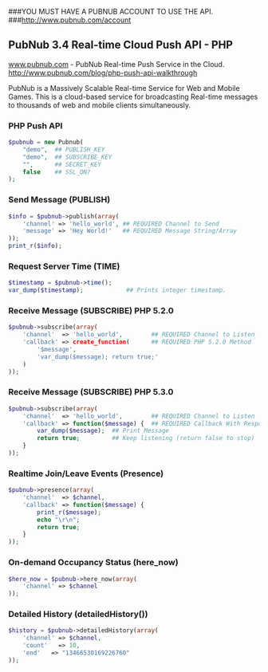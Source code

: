 ###YOU MUST HAVE A PUBNUB ACCOUNT TO USE THE API.
###http://www.pubnub.com/account

## PubNub 3.4 Real-time Cloud Push API - PHP

www.pubnub.com - PubNub Real-time Push Service in the Cloud. 
http://www.pubnub.com/blog/php-push-api-walkthrough

PubNub is a Massively Scalable Real-time Service for Web and Mobile Games. This is a cloud-based service for broadcasting Real-time messages to thousands of web and mobile clients simultaneously.


### PHP Push API
```php
$pubnub = new Pubnub(
    "demo",  ## PUBLISH_KEY
    "demo",  ## SUBSCRIBE_KEY
    "",      ## SECRET_KEY
    false    ## SSL_ON?
);
```


### Send Message (PUBLISH)
```php
$info = $pubnub->publish(array(
    'channel' => 'hello_world', ## REQUIRED Channel to Send
    'message' => 'Hey World!'   ## REQUIRED Message String/Array
));
print_r($info);
```

### Request Server Time (TIME)
```php
$timestamp = $pubnub->time();
var_dump($timestamp);            ## Prints integer timestamp.
```

### Receive Message (SUBSCRIBE) PHP 5.2.0
```php
$pubnub->subscribe(array(
    'channel'  => 'hello_world',        ## REQUIRED Channel to Listen
    'callback' => create_function(      ## REQUIRED PHP 5.2.0 Method
        '$message',
        'var_dump($message); return true;'
    )
));
```

### Receive Message (SUBSCRIBE) PHP 5.3.0
```php
$pubnub->subscribe(array(
    'channel'  => 'hello_world',        ## REQUIRED Channel to Listen
    'callback' => function($message) {  ## REQUIRED Callback With Response
        var_dump($message);  ## Print Message
        return true;         ## Keep listening (return false to stop)
    }
));
```


### Realtime Join/Leave Events (Presence)
```php
$pubnub->presence(array(
    'channel'  => $channel,
    'callback' => function($message) {
        print_r($message);
		echo "\r\n";
        return true;
    }
));
```

### On-demand Occupancy Status (here_now)
```php
$here_now = $pubnub->here_now(array(
    'channel' => $channel
));
```

### Detailed History (detailedHistory())
```php
$history = $pubnub->detailedHistory(array(
    'channel' => $channel,
    'count'   => 10,
    'end'   => "13466530169226760"
));
```
